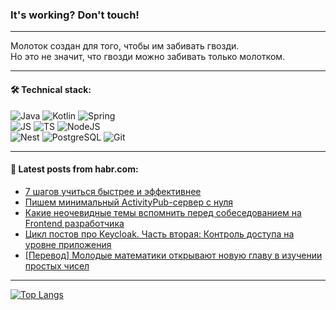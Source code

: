 ### It's working? Don't touch!

---
Молоток создан для того, чтобы им забивать гвозди. <br>
Но это не значит, что гвозди можно забивать только молотком.

---

#### 🛠️ Technical stack:

![Java](https://img.shields.io/badge/Java-informational?logo=Oracle&style=flat&logoColor=white&color=FF4500)
![Kotlin](https://img.shields.io/badge/Kotlin-informational?logo=Kotlin&style=flat&logoColor=white&color=774D97)
![Spring](https://img.shields.io/badge/SpringBoot-informational?logo=SpringBoot&style=flat&logoColor=white&color=6DB33F) <br>
![JS](https://img.shields.io/badge/JS-informational?logo=javaScript&style=flat&logoColor=black&color=F7Df1E)
![TS](https://img.shields.io/badge/TypeScript-informational?logo=typeScript&style=flat&logoColor=black&color=0667A8)
![NodeJS](https://img.shields.io/badge/NodeJS-informational?logo=node.js&style=flat&logoColor=white&color=70A760) <br>
![Nest](https://img.shields.io/badge/NestJS-informational?logo=NestJS&style=flat&logoColor=white&color=E0234E)
![PostgreSQL](https://img.shields.io/badge/PostgreSQL-informational?logo=PostgreSQL&style=flat&logoColor=white&color=DAA520)
![Git](https://img.shields.io/badge/Git-informational?logo=git&style=flat&logoColor=white&color=778899)

___

#### 💬 Latest posts from habr.com:

<!-- BLOG-POST-LIST:START -->
- [7 шагов учиться быстрее и эффективнее](https://habr.com/ru/articles/772044/?utm_source=habrahabr&utm_medium=rss&utm_campaign=772044)
- [Пишем минимальный ActivityPub-сервер с нуля](https://habr.com/ru/articles/702724/?utm_source=habrahabr&utm_medium=rss&utm_campaign=702724)
- [Какие неочевидные темы вспомнить перед собеседованием на Frontend разработчика](https://habr.com/ru/articles/772008/?utm_source=habrahabr&utm_medium=rss&utm_campaign=772008)
- [Цикл постов про Keycloak. Часть вторая: Контроль доступа на уровне приложения](https://habr.com/ru/articles/772010/?utm_source=habrahabr&utm_medium=rss&utm_campaign=772010)
- [[Перевод] Молодые математики открывают новую главу в изучении простых чисел](https://habr.com/ru/companies/ruvds/articles/771666/?utm_source=habrahabr&utm_medium=rss&utm_campaign=771666)
<!-- BLOG-POST-LIST:END -->

---
[![Top Langs](https://github-readme-stats-git-master-advtsetting-gmailcom.vercel.app/api/top-langs/?username=zloylis&langs_count=10&hide_title=false&title_color=e6edf3&size_weight=0.5&count_weight=0.5&layout=compact&hide_border=true&theme=dracula)](https://github.com/zloylis)

<!-- ![GitHub stats](https://github-readme-stats-git-master-advtsetting-gmailcom.vercel.app/api?username=zloylis&show_icons=true&hide_border=true&theme=dracula&hide_title=true&include_all_commits=true&count_private=true&hide=contribs&hide_rank=true) -->

